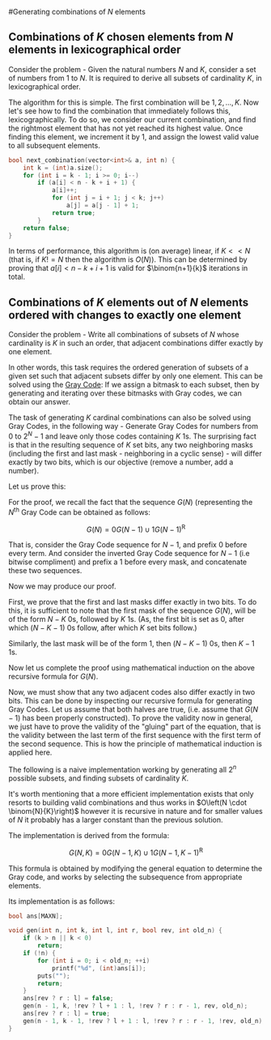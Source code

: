 <!--?title Generating Combinations of N Elements-->

#Generating combinations of $N$ elements

## Combinations of $K$ chosen elements from $N$ elements in lexicographical order
Consider the problem - Given the natural numbers $N$ and $K$, consider a set of numbers from $1$ to $N$.
It is required to derive all subsets of cardinality $K$, in lexicographical order.

The algorithm for this is simple. The first combination will be ${1, 2, ..., K}$. Now let's see how
to find the combination that immediately follows this, lexicographically. To do so, we consider our
current combination, and find the rightmost element that has not yet reached its highest value. Once
finding this element, we increment it by $1$, and assign the lowest valid value to all subsequent
elements.

```cpp next_combination
bool next_combination(vector<int>& a, int n) {
    int k = (int)a.size();
    for (int i = k - 1; i >= 0; i--)
        if (a[i] < n - k + i + 1) {
            a[i]++;
            for (int j = i + 1; j < k; j++)
                a[j] = a[j - 1] + 1;
            return true;
        }
    return false;
}
```

In terms of performance, this algorithm is (on average) linear, if $K << N$ (that is, if $K!=N$ then 
the algorithm is $O(N)$). This can be determined by proving that $a[i] < n - k + i + 1$ is valid
for $\binom{n+1}{k}$ iterations in total.

## Combinations of $K$ elements out of $N$ elements ordered with changes to exactly one element
Consider the problem - Write all combinations of subsets of $N$ whose cardinality is $K$ in such
an order, that adjacent combinations differ exactly by one element.

In other words, this task requires the ordered generation of subsets of a given set such that 
adjacent subsets differ by only one element. This can be solved using the [Gray Code](https://e-maxx-eng.appspot.com/algebra/gray-code.html):
If we assign a bitmask to each subset, then by generating and iterating over these bitmasks with Gray codes, we can obtain our answer.

The task of generating $K$ cardinal combinations can also be solved using Gray Codes, in the following way -
Generate Gray Codes for numbers from $0$ to $2^N - 1$ and leave only those codes containing $K$ $1$s.
The surprising fact is that in the resulting sequence of $K$ set bits, any two neighboring masks (including the
first and last mask - neighboring in a cyclic sense) - will differ exactly by two bits, which is our objective (remove
a number, add a number).

Let us prove this:

For the proof, we recall the fact that the sequence $G(N)$ (representing the $N$<sup>th</sup> Gray Code can 
be obtained as follows:

$$G(N) = 0G(N-1) \cup 1G(N-1)^\text{R}$$

That is, consider the Gray Code sequence for $N-1$, and prefix $0$ before every term. And consider the 
inverted Gray Code sequence for $N-1$ (i.e bitwise compliment) and prefix a $1$ before every mask, and
concatenate these two sequences.

Now we may produce our proof.

First, we prove that the first and last masks differ exactly in two bits. To do this, it is sufficient to note
that the first mask of the sequence $G(N)$, will be of the form $N-K$ $0$s, followed by $K$ $1$s. (As,
the first bit is set as $0$, after which $(N-K-1)$ $0$s follow, after which $K$ set bits follow.)

Similarly, the last mask will be of the form $1$, then $(N-K-1)$ $0$s, then $K-1$ $1$s.

Now let us complete the proof using mathematical induction on the above recursive formula for $G(N)$.

Now, we must show that any two adjacent codes also differ exactly in two bits. This can be done by inspecting our
recursive formula for generating Gray Codes. Let us assume that both halves are true, (i.e. assume that $G(N-1)$
has been properly constructed). To prove the validity now in general, we just have to prove the validity of
the "gluing" part of the equation, that is the validity between the last term of the first sequence with the first term
of the second sequence. This is how the principle of mathematical induction is applied here.

The following is a naive implementation working by generating all $2^{n}$ possible subsets, and finding subsets of cardinality
$K$.

It's worth mentioning that a more efficient implementation exists that only resorts to building valid combinations and thus
works in $O\left(N \cdot \binom{N}{K}\right)$ however it is recursive in nature and for smaller values of $N$ it probably has a larger constant
than the previous solution.

The implementation is derived from the formula:

$$G(N, K) = 0G(N-1, K) \cup 1G(N-1, K-1)^\text{R}$$

This formula is obtained by modifying the general equation to determine the Gray code, and works by selecting the
subsequence from appropriate elements.

Its implementation is as follows:

```cpp generate_all_combinations_fast
bool ans[MAXN];

void gen(int n, int k, int l, int r, bool rev, int old_n) {
    if (k > n || k < 0)
        return;
    if (!n) {
        for (int i = 0; i < old_n; ++i)
            printf("%d", (int)ans[i]);
        puts("");
        return;
    }
    ans[rev ? r : l] = false;
    gen(n - 1, k, !rev ? l + 1 : l, !rev ? r : r - 1, rev, old_n);
    ans[rev ? r : l] = true;
    gen(n - 1, k - 1, !rev ? l + 1 : l, !rev ? r : r - 1, !rev, old_n);
}
```
